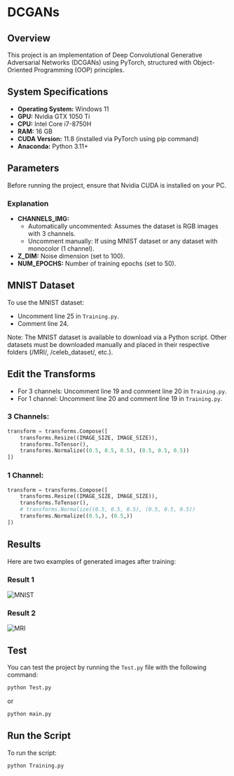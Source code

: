 # DCGANs

## Overview
This project is an implementation of Deep Convolutional Generative Adversarial Networks (DCGANs) using PyTorch, structured with Object-Oriented Programming (OOP) principles.

## System Specifications
- **Operating System:** Windows 11
- **GPU:** Nvidia GTX 1050 Ti
- **CPU:** Intel Core i7-8750H
- **RAM:** 16 GB
- **CUDA Version:** 11.8 (installed via PyTorch using pip command)
- **Anaconda:** Python 3.11+

## Parameters
Before running the project, ensure that Nvidia CUDA is installed on your PC.

### Explanation
- **CHANNELS_IMG:** 
    - Automatically uncommented: Assumes the dataset is RGB images with 3 channels.
    - Uncomment manually: If using MNIST dataset or any dataset with monocolor (1 channel).
- **Z_DIM:** Noise dimension (set to 100).
- **NUM_EPOCHS:** Number of training epochs (set to 50).

## MNIST Dataset
To use the MNIST dataset:
- Uncomment line 25 in `Training.py`.
- Comment line 24.

Note: The MNIST dataset is available to download via a Python script. Other datasets must be downloaded manually and placed in their respective folders (/MRI/, /celeb_dataset/, etc.).

## Edit the Transforms
- For 3 channels: Uncomment line 19 and comment line 20 in `Training.py`.
- For 1 channel: Uncomment line 20 and comment line 19 in `Training.py`.

### 3 Channels:
```python
transform = transforms.Compose([
    transforms.Resize((IMAGE_SIZE, IMAGE_SIZE)),
    transforms.ToTensor(),
    transforms.Normalize((0.5, 0.5, 0.5), (0.5, 0.5, 0.5))
])
```

### 1 Channel:
```python
transform = transforms.Compose([
    transforms.Resize((IMAGE_SIZE, IMAGE_SIZE)),
    transforms.ToTensor(),
    # transforms.Normalize((0.5, 0.5, 0.5), (0.5, 0.5, 0.5))
    transforms.Normalize((0.5,), (0.5,))
])
```

## Results
Here are two examples of generated images after training:

### Result 1
![MNIST]([result1.gif](https://imgur.com/Qpy4seX))

### Result 2
![MRI]([result2.gif](https://imgur.com/GnDEDqP))

## Test
You can test the project by running the `Test.py` file with the following command:
```bash
python Test.py
```
or
```bash
python main.py
```

## Run the Script
To run the script:
```bash
python Training.py
```
